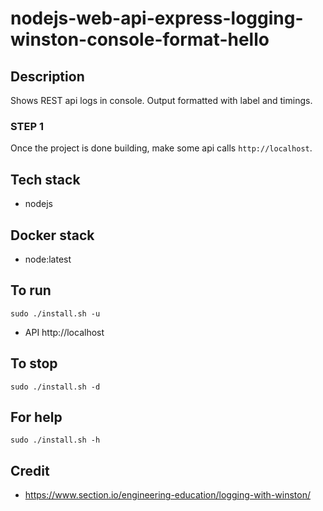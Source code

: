 # nodejs-web-api-express-logging-winston-console-format-hello

## Description
Shows REST api logs in console.
Output formatted with label and timings.

### STEP 1
Once the project is done building, make
some api calls `http://localhost`.

## Tech stack
- nodejs

## Docker stack
- node:latest

## To run
`sudo ./install.sh -u`
- API http://localhost

## To stop
`sudo ./install.sh -d`

## For help
`sudo ./install.sh -h`

## Credit
- https://www.section.io/engineering-education/logging-with-winston/
